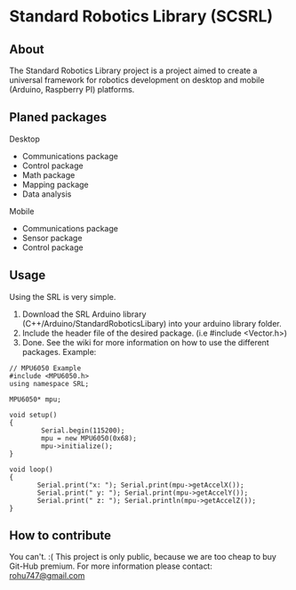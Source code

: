 # Standard Robotics Library (SCSRL)

About
-
The Standard Robotics Library project is a project aimed to create a universal framework for robotics development on desktop and mobile (Arduino, Raspberry PI) platforms.

Planed packages
-
Desktop
* Communications package
* Control package
* Math package
* Mapping package
* Data analysis

Mobile
* Communications package
* Sensor package
* Control package

Usage
-
Using the SRL is very simple.
1. Download the SRL Arduino library (C++/Arduino/StandardRoboticsLibary) into your arduino library folder.
2. Include the header file of the desired package. (i.e #include <Vector.h>)
3. Done. See the wiki for more information on how to use the different packages.
Example:
```
// MPU6050 Example
#include <MPU6050.h>
using namespace SRL;

MPU6050* mpu;

void setup()
{
        Serial.begin(115200);
        mpu = new MPU6050(0x68);
        mpu->initialize();
}

void loop()
{
       Serial.print("x: "); Serial.print(mpu->getAccelX());
       Serial.print(" y: "); Serial.print(mpu->getAccelY());
       Serial.print(" z: "); Serial.println(mpu->getAccelZ());
}
```

How to contribute
-
You can't. :( This project is only public, because we are too cheap to buy Git-Hub premium. For more information please contact: rohu747@gmail.com

